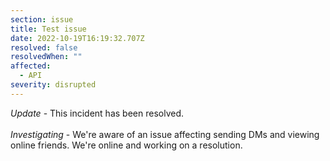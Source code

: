 ```yaml
---
section: issue
title: Test issue
date: 2022-10-19T16:19:32.707Z
resolved: false
resolvedWhen: ""
affected:
  - API
severity: disrupted
---
```

*Update* - This incident has been resolved. <br><br> *Investigating* - We're aware of an issue affecting sending DMs and viewing online friends. We're online and working on a resolution.